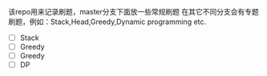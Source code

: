 该repo用来记录刷题，master分支下面放一些常规刷题
在其它不同分支会有专题刷题，例如：Stack,Head,Greedy,Dynamic programming etc.
- [ ] Stack
- [ ] Greedy
- [ ] Greedy
- [ ] DP
